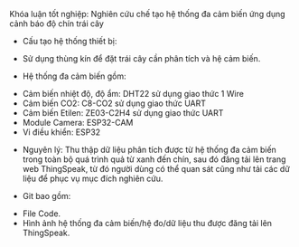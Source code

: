 Khóa luận tốt nghiệp: Nghiên cứu chế tạo hệ thống đa cảm biến ứng dụng cảnh báo độ chín trái cây 

* Cấu tạo hệ thống thiết bị:
+ Sử dụng thùng kín để đặt trái cây cần phân tích và hệ cảm biến.
  
- Hệ thống đa cảm biến gồm:
+ Cảm biến nhiệt độ, độ ẩm: DHT22 sử dụng giao thức 1 Wire
+ Cảm biến CO2: C8-CO2 sử dụng giao thức UART
+ Cảm biến Etilen: ZE03-C2H4 sử dụng giao thức UART
+ Module Camera: ESP32-CAM
+ Vi điều khiển: ESP32
  
- Nguyên lý: Thu thập dữ liệu phân tích được từ hệ thống đa cảm biến trong toàn bộ quá trình quả từ xanh đến chín, sau đó đăng tải lên trang web ThingSpeak, từ đó người dùng có thể quan sát cũng như tải các dữ liệu để phục vụ mục đích nghiên cứu.
 
- Git bao gồm:
+ File Code.
+ Hình ảnh hệ thống đa cảm biến/hệ đo/dữ liệu thu được đăng tải lên ThingSpeak.
